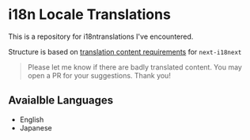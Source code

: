# i18n Locale Translations

This is a repository for i18ntranslations I've encountered.

Structure is based on [translation content requirements](https://github.com/i18next/next-i18next) for `next-i18next`

> Please let me know if there are badly translated content. You may open a PR for your suggestions. Thank you!

## Avaialble Languages

- English
- Japanese
